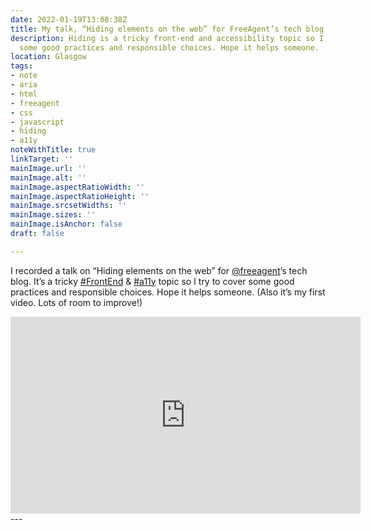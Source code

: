 ```yaml
---
date: 2022-01-19T13:08:38Z
title: My talk, “Hiding elements on the web” for FreeAgent’s tech blog
description: Hiding is a tricky front-end and accessibility topic so I try to cover
  some good practices and responsible choices. Hope it helps someone.
location: Glasgow
tags:
- note
- aria
- html
- freeagent
- css
- javascript
- hiding
- a11y
noteWithTitle: true
linkTarget: ''
mainImage.url: ''
mainImage.alt: ''
mainImage.aspectRatioWidth: ''
mainImage.aspectRatioHeight: ''
mainImage.srcsetWidths: ''
mainImage.sizes: ''
mainImage.isAnchor: false
draft: false

---
```

I recorded a talk on “Hiding elements on the web” for [@freeagent](https://twitter.com/freeagent)’s tech blog. It’s a tricky [#FrontEnd](https://twitter.com/hashtag/FrontEnd?src=hashtag_click) & [#a11y](https://twitter.com/hashtag/a11y?src=hashtag_click) topic so I try to cover some good practices and responsible choices. Hope it helps someone. (Also it’s my first video. Lots of room to improve!)

<iframe title="Hiding elements on the web, a talk by Laurence Hughes of FreeAgent’s Design System team" loading="lazy" width="560" height="315" src="https://www.youtube.com/embed/AZ6uw4KCOQA" frameborder="0" allow="accelerometer; autoplay; encrypted-media; gyroscope; picture-in-picture" allowfullscreen></iframe>
---
